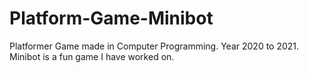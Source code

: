 # Platform-Game-Minibot
Platformer Game made in Computer Programming. Year 2020 to 2021. Minibot is a fun game I have worked on.
